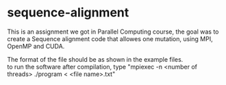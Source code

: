 # sequence-alignment
This is an assignment we got in Parallel Computing course, the goal was to create a Sequence alignment code that allowes one mutation, using MPI, OpenMP and CUDA.

The format of the file should be as shown in the example files.<br>
to run the software after compilation, type "mpiexec -n \<number of threads\> ./program < \<file name\>.txt"
